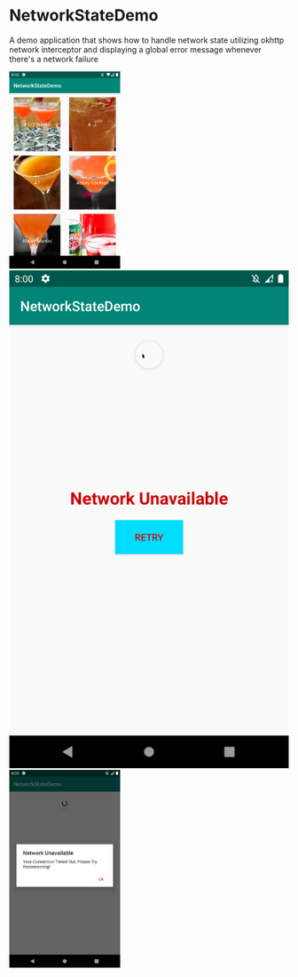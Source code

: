 # NetworkStateDemo
A demo application that shows how to handle network state utilizing okhttp network interceptor and displaying a global error message whenever there's a network failure

<img src="https://github.com/jonathanchh1/NetworkStateDemo/blob/master/Screenshot_1568073627.png" width="200">  <img src="https://github.com/jonathanchh1/NetworkStateDemo/blob/master/Screenshot_1568073644.png">  <img src="https://github.com/jonathanchh1/NetworkStateDemo/blob/master/Screenshot_1568073649.png" width="200">
